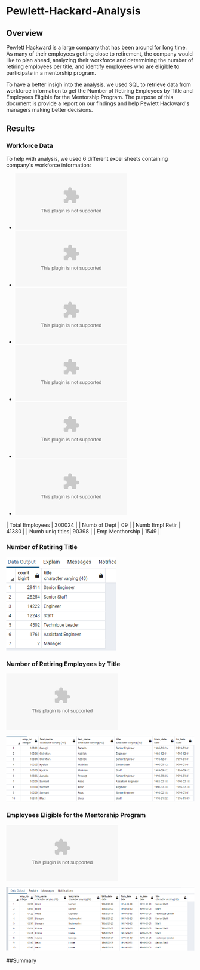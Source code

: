 # Pewlett-Hackard-Analysis

## Overview

Pewlett Hackward is a large company that has been around for long time. As many of their employees getting close to retirement, the company would like to plan ahead, analyzing their workforce and determining the number of retiring employees per title, and identify employees who are eligible to participate in a mentorship program. 

To have a better insigh into the analysis, we used SQL to retrieve data from workforce information  to get the Number of Retiring Employees by Title and Employees Eligible for the Mentorship Program. The purpose of this document is provide a report on our findings and help Pewlett Hackward's managers making better decisions.   

## Results

### Workforce Data

To help with analysis, we used 6 different excel sheets containing company's workforce information:

- ![departments](https://github.com/assaci/Pewlett-Hackard-Analysis/blob/main/Data/departments.csv?raw=true)
- ![dept_emp](https://github.com/assaci/Pewlett-Hackard-Analysis/blob/main/Datadept_emp.csv?raw=true)
- ![dept_manager](https://github.com/assaci/Pewlett-Hackard-Analysis/blob/main/Data/dept_manager.csv?raw=true)
- ![employees](https://github.com/assaci/Pewlett-Hackard-Analysis/blob/main/Data/employees.csv?raw=true)
- ![salaries](https://github.com/assaci/Pewlett-Hackard-Analysis/blob/main/Data/salaries.csv?raw=true)
- ![titles](https://github.com/assaci/Pewlett-Hackard-Analysis/blob/main/Data/titles.csv?raw=true)


|  Total Employees |  300024            |
|  Numb of Dept    |  09                |
|  Numb Empl Retir |  41380             |
|  Numb uniq titles|  90398             |
|  Emp Menthorship |  1549              |



### Number of Retiring Title

![retiring_titles](https://github.com/assaci/Pewlett-Hackard-Analysis/blob/main/screenshot/retiring_titles.PNG?raw=true)



### Number of Retiring Employees by Title

![retirement_titles](https://github.com/assaci/Pewlett-Hackard-Analysis/blob/main/Data/retirement_titles.csv?raw=true)

![retirement_titles](https://github.com/assaci/Pewlett-Hackard-Analysis/blob/main/screenshot/retirement_titles.PNG?raw=true)


### Employees Eligible for the Mentorship Program

![mentorship_eligibilty](https://github.com/assaci/Pewlett-Hackard-Analysis/blob/main/screenshot/mentorship_eligibilty.csv?raw=true)


![rmentorship_eligibilty](https://github.com/assaci/Pewlett-Hackard-Analysis/blob/main/screenshot/mentorship_eligibilty.PNG?raw=true)

##Summary 



